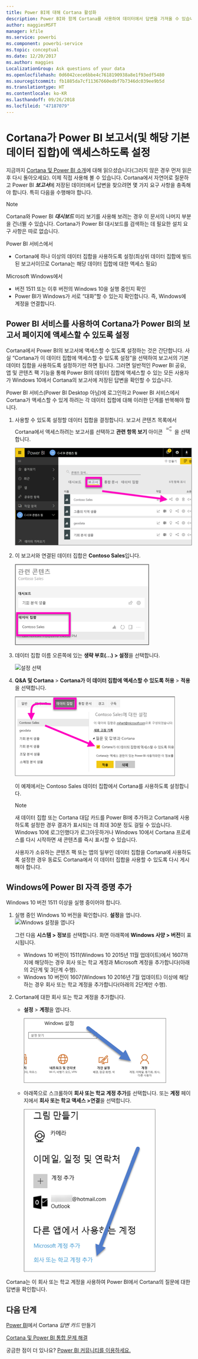 ```yaml
---
title: Power BI에 대해 Cortana 활성화
description: Power BI와 함께 Cortana를 사용하여 데이터에서 답변을 가져올 수 있습니다. 각 Power BI 데이터 집합에 대해 Cortana를 활성화한 다음 Cortana가 Windows 디바이스에서 데이터 집합에 액세스할 수 있도록 설정합니다.
author: maggiesMSFT
manager: kfile
ms.service: powerbi
ms.component: powerbi-service
ms.topic: conceptual
ms.date: 12/20/2017
ms.author: maggies
LocalizationGroup: Ask questions of your data
ms.openlocfilehash: 0d6042cece6bbe4c7618190938a8e1f93edf5480
ms.sourcegitcommit: fb1885da7cf11367660edbf7b7346dc039ee9b5d
ms.translationtype: HT
ms.contentlocale: ko-KR
ms.lasthandoff: 09/26/2018
ms.locfileid: "47187079"
---
```

# <a name="enable-cortana-to-access-power-bi-reports-and-their-underlying-datasets"></a>Cortana가 Power BI 보고서(및 해당 기본 데이터 집합)에 액세스하도록 설정
지금까지 [Cortana 및 Power BI 소개](service-cortana-intro.md)에 대해 읽으셨습니다(그러지 않은 경우 먼저 읽은 후 다시 돌아오세요). 이제 직접 사용해 볼 수 있습니다.  Cortana에서 자연어로 질문하고 Power BI ***보고서***에 저장된 데이터에서 답변을 찾으려면 몇 가지 요구 사항을 충족해야 합니다. 특히 다음을 수행해야 합니다.

> [!NOTE]
> Cortana와 Power BI ***대시보드*** 미리 보기를 사용해 보려는 경우 이 문서의 나머지 부분을 건너뛸 수 있습니다. Cortana가 Power BI 대시보드를 검색하는 데 필요한 설치 요구 사항은 따로 없습니다.
> 
> 

Power BI 서비스에서

* Cortana에 하나 이상의 데이터 집합을 사용하도록 설정(최상위 데이터 집합에 빌드된 보고서이므로 Cortana는 해당 데이터 집합에 대한 액세스 필요)

Microsoft Windows에서

* 버전 1511 또는 이후 버전의 Windows 10을 실행 중인지 확인
* Power BI가 Windows가 서로 “대화”할 수 있는지 확인합니다. 즉, Windows에 계정을 연결합니다.

## <a name="use-power-bi-service-to-enable-cortana-to-access-report-pages-in-power-bi"></a>Power BI 서비스를 사용하여 Cortana가 Power BI의 보고서 페이지에 액세스할 수 있도록 설정
Cortana에서 Power BI의 보고서에 액세스할 수 있도록 설정하는 것은 간단합니다.  사실 “Cortana가 이 데이터 집합에 액세스할 수 있도록 설정”을 선택하여 보고서의 기본 데이터 집합을 사용하도록 설정하기만 하면 됩니다. 그러면 일반적인 Power BI 공유, 앱 및 콘텐츠 팩 기능을 통해 Power BI의 데이터 집합에 액세스할 수 있는 모든 사용자가 Windows 10에서 Cortana의 보고서에 저장된 답변을 확인할 수 있습니다.

Power BI 서비스(Power BI Desktop 아님)에 로그인하고 Power BI 서비스에서 Cortana가 액세스할 수 있게 하려는 각 데이터 집합에 대해 이러한 단계를 반복해야 합니다.

1. 사용할 수 있도록 설정할 데이터 집합을 결정합니다. 보고서 콘텐츠 목록에서 Cortana에서 액세스하려는 보고서를 선택하고 **관련 항목 보기** 아이콘 ![](media/service-cortana-enable/power-bi-cortana-view-related-icon.png)을 선택합니다.
   
    ![관련 콘텐츠 보기](media/service-cortana-enable/power-bi-view-related.png)
2. 이 보고서와 연결된 데이터 집합은 **Contoso Sales**입니다.
   
    ![Contoso Sales 데이터 집합](media/service-cortana-enable/power-bi-identify-dataset.png)
3. 데이터 집합 이름 오른쪽에 있는 **생략 부호(...) > 설정**을 선택합니다.  
   
    ![설정 선택](media/service-cortana-enable/power-bi-settings-cortana.png)
4. **Q&A 및 Cortana** > **Cortana가 이 데이터 집합에 액세스할 수 있도록 허용** > **적용**을 선택합니다.
   
   ![Cortana 액세스 데이터 집합](media/service-cortana-enable/power-bi-cortana-enable-new.png)
   
   이 예제에서는 Contoso Sales 데이터 집합에서 Cortana를 사용하도록 설정합니다.
   
   > [!NOTE]
   > 새 데이터 집합 또는 Cortana 대답 카드를 Power BI에 추가하고 Cortana에 사용하도록 설정한 경우 결과가 표시되는 데 최대 30분 정도 걸릴 수 있습니다. Windows 10에 로그인했다가 로그아웃하거나 Windows 10에서 Cortana 프로세스를 다시 시작하면 새 콘텐츠를 즉시 표시할 수 있습니다.
   > 
   > 사용자가 소유하는 콘텐츠 팩 또는 앱의 일부인 데이터 집합을 Cortana에 사용하도록 설정한 경우 동료도 Cortana에서 이 데이터 집합을 사용할 수 있도록 다시 게시해야 합니다.
   > 
   > 

## <a name="add-your-power-bi-credentials-to-windows"></a>Windows에 Power BI 자격 증명 추가
Windows 10 버전 1511 이상을 실행 중이어야 합니다.

1. 실행 중인 Windows 10 버전을 확인합니다. **설정**을 엽니다.
    ![Windows 설정을 엽니다](media/service-cortana-enable/power-bi-cortana-windows.png)

    그런 다음 **시스템 > 정보**를 선택합니다. 화면 아래쪽에 **Windows 사양 > 버전**이 표시됩니다.

   * Windows 10 버전이 1511(Windows 10 2015년 11월 업데이트)에서 1607까지에 해당하는 경우 회사 또는 학교 계정과 Microsoft 계정을 추가합니다(아래의 2단계 및 3단계 수행).
   * Windows 10 버전이 1607(Windows 10 2016년 7월 업데이트) 이상에 해당하는 경우 회사 또는 학교 계정을 추가합니다(아래의 2단계만 수행).
1. Cortana에 대한 회사 또는 학교 계정을 추가합니다.
   
   * **설정** > **계정**을 엽니다.
     
       ![설정 - 계정](media/service-cortana-enable/power-bi-windows-accounts.png)
   * 아래쪽으로 스크롤하여 **회사 또는 학교 계정 추가**를 선택합니다. 또는 **계정** 페이지에서 **회사 또는 학교 액세스 >연결**을 선택합니다.
     
     ![회사 계정 추가](media/service-cortana-enable/power-bi-add-work-account2.png)

Cortana는 이 회사 또는 학교 계정을 사용하여 Power BI에서 Cortana의 질문에 대한 답변을 확인합니다.

## <a name="next-steps"></a>다음 단계
[Power BI](service-cortana-answer-cards.md)에서 Cortana *답변 카드* 만들기

[Cortana 및 Power BI 통합 문제 해결](service-cortana-troubleshoot.md)

궁금한 점이 더 있나요? [Power BI 커뮤니티를 이용하세요.](http://community.powerbi.com/)

